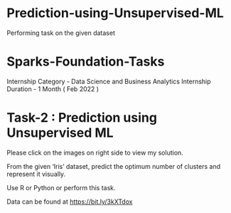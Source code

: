 # Prediction-using-Unsupervised-ML
Performing task on the given dataset

# Sparks-Foundation-Tasks
Internship Category - Data Science and Business Analytics Internship Duration - 1 Month ( Feb 2022 )

# Task-2 : Prediction using Unsupervised ML
Please click on the images on right side to view my solution.

From the given ‘Iris’ dataset, predict the optimum number of clusters and represent it visually.

Use R or Python or perform this task.

Data can be found at https://bit.ly/3kXTdox
